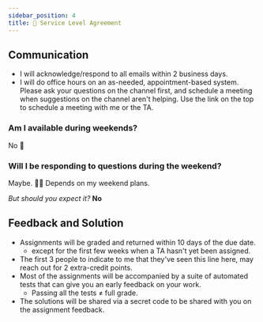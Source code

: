 ```yaml
---
sidebar_position: 4
title: 🤝 Service Level Agreement
---
```


## Communication
* I will acknowledge/respond to all emails within 2 business days.
* I will do office hours on an as-needed, appointment-based system. Please ask your questions on the channel first, and schedule a meeting when suggestions on the channel aren't helping. Use the link on the top to schedule a meeting with me or the TA.

### Am I available during weekends?
No 🚫

### Will I be responding to questions during the weekend?
Maybe. 🤷‍♂️ Depends on my weekend plans.

*But should you expect it?* **No**

## Feedback and Solution
* Assignments will be graded and returned within 10 days of the due date.
  * except for the first few weeks when a TA hasn't yet been assigned.
* The first 3 people to indicate to me that they've seen this line here, may reach out for 2 extra-credit points.
* Most of the assignments will be accompanied by a suite of automated tests that can give you an early feedback on your work.
  * Passing all the tests ≠ full grade.
* The solutions will be shared via a secret code to be shared with you on the assignment feedback.
